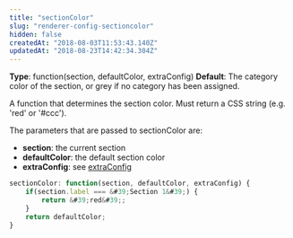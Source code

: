 ```yaml
---
title: "sectionColor"
slug: "renderer-config-sectioncolor"
hidden: false
createdAt: "2018-08-03T11:53:43.140Z"
updatedAt: "2018-08-23T14:42:34.304Z"
---
```

**Type**: function(section, defaultColor, extraConfig)
**Default**: The category color of the section, or grey if no category has been assigned.

A function that determines the section color. Must return a CSS string (e.g. &#39;red&#39; or &#39;#ccc&#39;).

The parameters that are passed to sectionColor are:

* **section**: the current section
* **defaultColor**: the default section color
* **extraConfig**: see [extraConfig](doc:renderer-config-extraconfig) 

```javascript
sectionColor: function(section, defaultColor, extraConfig) {
    if(section.label === &#39;Section 1&#39;) {
        return &#39;red&#39;;
    }
    return defaultColor;
}
```
